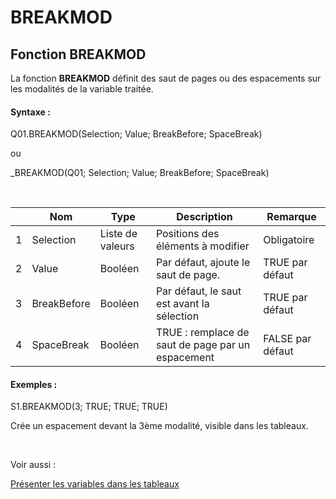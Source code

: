 # BREAKMOD

## Fonction BREAKMOD

La fonction **BREAKMOD** définit des saut de pages ou des espacements sur les modalités de la variable traitée.

#### Syntaxe :&nbsp;

Q01.BREAKMOD(Selection; Value; BreakBefore; SpaceBreak)

ou

\_BREAKMOD(Q01; Selection; Value; BreakBefore; SpaceBreak)

&nbsp;

| &nbsp; | **Nom** |**Type**|**Description**|**Remarque** |
| --- | --- | --- | --- | --- |
| &#49; | Selection | Liste de valeurs | Positions des éléments à modifier | Obligatoire |
| &#50; | Value | Booléen | Par défaut, ajoute le saut de page. | TRUE par défaut |
| &#51; | BreakBefore | Booléen | Par défaut, le saut est avant la sélection | TRUE par défaut |
| &#52; | SpaceBreak | Booléen | TRUE : remplace de saut de page par un espacement | FALSE par défaut |


#### Exemples :

S1.BREAKMOD(3; TRUE; TRUE; TRUE)

Crée un espacement devant la 3ème modalité, visible dans les tableaux.

&nbsp;

Voir aussi :&nbsp;

[Présenter les variables dans les tableaux](<Presenterlesvariablesdanslestab1.md>)